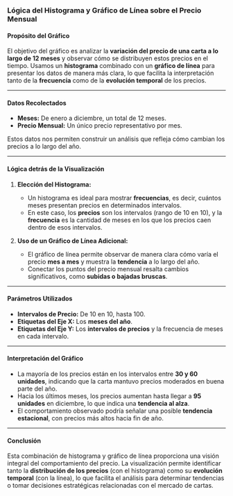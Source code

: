 ### **Lógica del Histograma y Gráfico de Línea sobre el Precio Mensual**

#### **Propósito del Gráfico**  
El objetivo del gráfico es analizar la **variación del precio de una carta a lo largo de 12 meses** y observar cómo se distribuyen estos precios en el tiempo. Usamos un **histograma** combinado con un **gráfico de línea** para presentar los datos de manera más clara, lo que facilita la interpretación tanto de la **frecuencia** como de la **evolución temporal** de los precios.

---

#### **Datos Recolectados**  
- **Meses:** De enero a diciembre, un total de 12 meses.
- **Precio Mensual:** Un único precio representativo por mes.
  
Estos datos nos permiten construir un análisis que refleja cómo cambian los precios a lo largo del año.

---

#### **Lógica detrás de la Visualización**  

1. **Elección del Histograma:**
   - Un histograma es ideal para mostrar **frecuencias**, es decir, cuántos meses presentan precios en determinados intervalos.  
   - En este caso, los **precios** son los intervalos (rango de 10 en 10), y la **frecuencia** es la cantidad de meses en los que los precios caen dentro de esos intervalos.

2. **Uso de un Gráfico de Línea Adicional:**
   - El gráfico de línea permite observar de manera clara cómo varía el precio **mes a mes** y muestra la **tendencia** a lo largo del año.
   - Conectar los puntos del precio mensual resalta cambios significativos, como **subidas o bajadas bruscas**.

---

#### **Parámetros Utilizados**

- **Intervalos de Precio:** De 10 en 10, hasta 100.
- **Etiquetas del Eje X:** Los **meses del año**.
- **Etiquetas del Eje Y:** Los **intervalos de precios** y la frecuencia de meses en cada intervalo.

---

#### **Interpretación del Gráfico**

- La mayoría de los precios están en los intervalos entre **30 y 60 unidades**, indicando que la carta mantuvo precios moderados en buena parte del año.
- Hacia los últimos meses, los precios aumentan hasta llegar a **95 unidades** en diciembre, lo que indica una **tendencia al alza**.
- El comportamiento observado podría señalar una posible **tendencia estacional**, con precios más altos hacia fin de año.

---

#### **Conclusión**  
Esta combinación de histograma y gráfico de línea proporciona una visión integral del comportamiento del precio. La visualización permite identificar tanto la **distribución de los precios** (con el histograma) como su **evolución temporal** (con la línea), lo que facilita el análisis para determinar tendencias o tomar decisiones estratégicas relacionadas con el mercado de cartas.